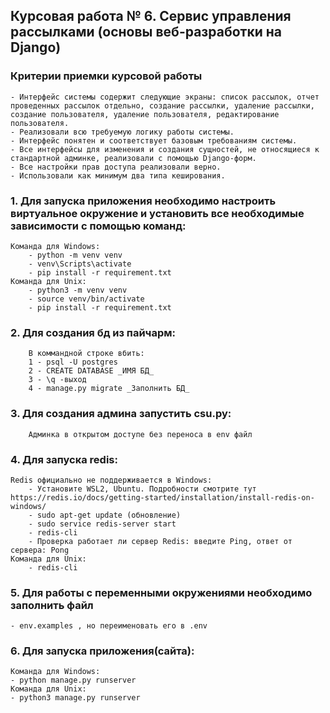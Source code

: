 ## Курсовая работа № 6. Сервис управления рассылками (основы веб-разработки на Django)

### Критерии приемки курсовой работы
    - Интерфейс системы содержит следующие экраны: список рассылок, отчет проведенных рассылок отдельно, создание рассылки, удаление рассылки, создание пользователя, удаление пользователя, редактирование пользователя.
    - Реализовали всю требуемую логику работы системы.
    - Интерфейс понятен и соответствует базовым требованиям системы.
    - Все интерфейсы для изменения и создания сущностей, не относящиеся к стандартной админке, реализовали с помощью Django-форм.
    - Все настройки прав доступа реализовали верно.
    - Использовали как минимум два типа кеширования.
### 1. Для запуска приложения необходимо настроить виртуальное окружение и установить все необходимые зависимости с помощью команд:
    Команда для Windows:
        - python -m venv venv
        - venv\Scripts\activate
        - pip install -r requirement.txt
    Команда для Unix:
        - python3 -m venv venv
        - source venv/bin/activate 
        - pip install -r requirement.txt
### 2. Для создания бд из пайчарм:
        В коммандной строке вбить:
        1 - psql -U postgres
        2 - CREATE DATABASE _ИМЯ БД_
        3 - \q -выход
        4 - manage.py migrate _Заполнить БД_
### 3. Для создания админа запустить csu.py:
        Админка в открытом доступе без переноса в env файл
### 4. Для запуска redis:
    Redis официально не поддерживается в Windows: 
        - Установите WSL2, Ubuntu. Подробности смотрите тут https://redis.io/docs/getting-started/installation/install-redis-on-windows/
        - sudo apt-get update (обновление)
        - sudo service redis-server start
        - redis-cli
        - Проверка работает ли сервер Redis: введите Ping, ответ от сервера: Pong
    Команда для Unix:
        - redis-cli

### 5. Для работы с переменными окружениями необходимо заполнить файл
    - env.examples , но переименовать его в .env

### 6. Для запуска приложения(сайта): 
    Команда для Windows:
    - python manage.py runserver
    Команда для Unix:
    - python3 manage.py runserver

